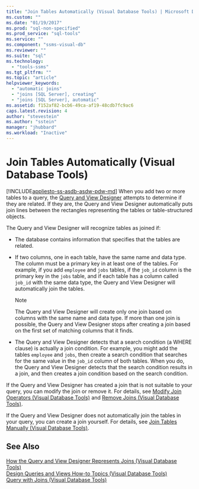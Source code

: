```yaml
---
title: "Join Tables Automatically (Visual Database Tools) | Microsoft Docs"
ms.custom: ""
ms.date: "01/19/2017"
ms.prod: "sql-non-specified"
ms.prod_service: "sql-tools"
ms.service: ""
ms.component: "ssms-visual-db"
ms.reviewer: ""
ms.suite: "sql"
ms.technology: 
  - "tools-ssms"
ms.tgt_pltfrm: ""
ms.topic: "article"
helpviewer_keywords: 
  - "automatic joins"
  - "joins [SQL Server], creating"
  - "joins [SQL Server], automatic"
ms.assetid: f152af82-bcb6-49ca-af19-48cdb7fc9ac6
caps.latest.revision: 4
author: "stevestein"
ms.author: "sstein"
manager: "jhubbard"
ms.workload: "Inactive"
---
```

# Join Tables Automatically (Visual Database Tools)
[!INCLUDE[appliesto-ss-asdb-asdw-pdw-md](../../includes/appliesto-ss-asdb-asdw-pdw-md.md)]
When you add two or more tables to a query, the [Query and View Designer](../../ssms/visual-db-tools/query-and-view-designer-tools-visual-database-tools.md) attempts to determine if they are related. If they are, the Query and View Designer automatically puts join lines between the rectangles representing the tables or table-structured objects.  
  
The Query and View Designer will recognize tables as joined if:  
  
-   The database contains information that specifies that the tables are related.  
  
-   If two columns, one in each table, have the same name and data type. The column must be a primary key in at least one of the tables. For example, if you add `employee` and `jobs` tables, if the `job_id` column is the primary key in the `jobs` table, and if each table has a column called `job_id` with the same data type, the Query and View Designer will automatically join the tables.  
  
    > [!NOTE]  
    > The Query and View Designer will create only one join based on columns with the same name and data type. If more than one join is possible, the Query and View Designer stops after creating a join based on the first set of matching columns that it finds.  
  
-   The Query and View Designer detects that a search condition (a WHERE clause) is actually a join condition. For example, you might add the tables `employee` and `jobs`, then create a search condition that searches for the same value in the `job_id` column of both tables. When you do, the Query and View Designer detects that the search condition results in a join, and then creates a join condition based on the search condition.  
  
If the Query and View Designer has created a join that is not suitable to your query, you can modify the join or remove it. For details, see [Modify Join Operators &#40;Visual Database Tools&#41;](../../ssms/visual-db-tools/modify-join-operators-visual-database-tools.md) and [Remove Joins &#40;Visual Database Tools&#41;](../../ssms/visual-db-tools/remove-joins-visual-database-tools.md).  
  
If the Query and View Designer does not automatically join the tables in your query, you can create a join yourself. For details, see [Join Tables Manually &#40;Visual Database Tools&#41;](../../ssms/visual-db-tools/join-tables-manually-visual-database-tools.md).  
  
## See Also  
[How the Query and View Designer Represents Joins &#40;Visual Database Tools&#41;](../../ssms/visual-db-tools/how-the-query-and-view-designer-represents-joins-visual-database-tools.md)  
[Design Queries and Views How-to Topics &#40;Visual Database Tools&#41;](../../ssms/visual-db-tools/design-queries-and-views-how-to-topics-visual-database-tools.md)  
[Query with Joins &#40;Visual Database Tools&#41;](../../ssms/visual-db-tools/query-with-joins-visual-database-tools.md)  
  
